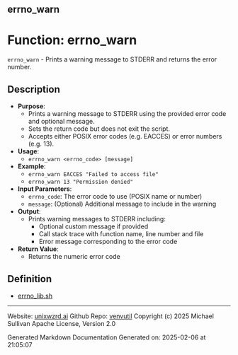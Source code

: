 ## errno_warn
# Function: errno_warn
 `errno_warn` - Prints a warning message to STDERR and returns the error number.
## Description
- **Purpose**: 
  - Prints a warning message to STDERR using the provided error code and optional message.
  - Sets the return code but does not exit the script.
  - Accepts either POSIX error codes (e.g. EACCES) or error numbers (e.g. 13).
- **Usage**: 
  - `errno_warn <errno_code> [message]`
- **Example**:
  - `errno_warn EACCES "Failed to access file"`
  - `errno_warn 13 "Permission denied"`
- **Input Parameters**: 
  - `errno_code`: The error code to use (POSIX name or number)
  - `message`: (Optional) Additional message to include in the warning
- **Output**: 
  - Prints warning messages to STDERR including:
    - Optional custom message if provided
    - Call stack trace with function name, line number and file
    - Error message corresponding to the error code
- **Return Value**: 
  - Returns the numeric error code

## Definition 

* [errno_lib.sh](../errno_lib_sh.md)
---

Website: [unixwzrd.ai](https://unixwzrd.ai)
Github Repo: [venvutil](https://github.com/unixwzrd/venvutil)
Copyright (c) 2025 Michael Sullivan
Apache License, Version 2.0

Generated Markdown Documentation
Generated on: 2025-02-06 at 21:05:07
